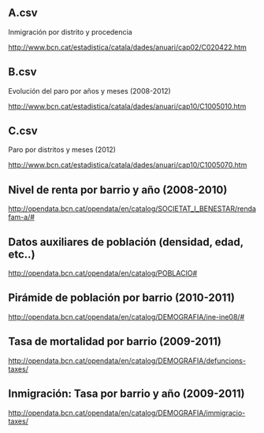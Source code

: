 A.csv
-----
Inmigración por distrito y procedencia

http://www.bcn.cat/estadistica/catala/dades/anuari/cap02/C020422.htm

B.csv
-----
Evolución del paro por años y meses (2008-2012)

http://www.bcn.cat/estadistica/catala/dades/anuari/cap10/C1005010.htm

C.csv
-----
Paro por distritos y meses (2012)

http://www.bcn.cat/estadistica/catala/dades/anuari/cap10/C1005070.htm


Nivel de renta por barrio y año (2008-2010)
--------------------------------------------
http://opendata.bcn.cat/opendata/en/catalog/SOCIETAT_I_BENESTAR/rendafam-a/#


Datos auxiliares de población (densidad, edad, etc..)
--------------------------------------------

http://opendata.bcn.cat/opendata/en/catalog/POBLACIO#

Pirámide de población por barrio (2010-2011)
--------------------------------------------

http://opendata.bcn.cat/opendata/en/catalog/DEMOGRAFIA/ine-ine08/#

Tasa de mortalidad por barrio (2009-2011)
--------------------------------------------

http://opendata.bcn.cat/opendata/en/catalog/DEMOGRAFIA/defuncions-taxes/

Inmigración: Tasa por barrio y año (2009-2011)
--------------------------------------------

http://opendata.bcn.cat/opendata/en/catalog/DEMOGRAFIA/immigracio-taxes/




